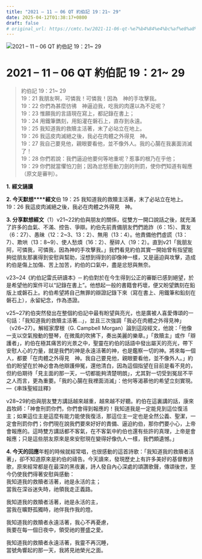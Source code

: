 ```yaml
---
title: "2021 – 11 – 06 QT 約伯記 19：21~ 29"
date: 2025-04-12T01:38:17+0800
draft: false
# original_url: https://cmtc.tw/2021-11-06-qt-%e7%b4%84%e4%bc%af%e8%a8%98-19%ef%bc%9a21-29
---
```


![2021 – 11 – 06 QT 約伯記 19：21~ 29](/images/qt.jpg   "2021 – 11 – 06 QT 約伯記 19：21~ 29")

# 2021 – 11 – 06 QT 約伯記 19：21~ 29

> 約伯記 19：21~ 29  
> 19：21 我朋友啊，可憐我！可憐我！因為　神的手攻擊我。  
> 19：22 你們為甚麼彷彿　神逼迫我，吃我的肉還以為不足呢？  
> 19：23 惟願我的言語現在寫上，都記錄在書上；  
> 19：24 用鐵筆鐫刻，用鉛灌在磐石上，直存到永遠。  
> 19：25 我知道我的救贖主活著，末了必站立在地上。  
> 19：26 我這皮肉滅絕之後，我必在肉體之外得見　神。  
> 19：27 我自己要見他，親眼要看他，並不像外人。我的心腸在我裏面消滅了！  
> 19：28 你們若說：我們逼迫他要何等地重呢？惹事的根乃在乎他；  
> 19：29 你們就當懼怕刀劍；因為忿怒惹動刀劍的刑罰，使你們知道有報應（原文是審判）。

**1.** **經文誦讀**

**2. 今天默想****經文**伯 19：25 我知道我的救贖主活著，末了必站立在地上。  
19：26 我這皮肉滅絕之後，我必在肉體之外得見　神。

**3. 分享默想經文**（1）v21~22約伯與朋友的關係，從雙方一開口說話之後，就充滿了許多的血氣、不滿、控告、爭辯。約伯先前責備朋友們們詭詐（6：15）、賣友（6：27）、愚昧（12：2~3、13：2）、無用（13：4）。他責備他們虛謊（13：7）、欺哄（13：8~9）、使人愁煩（16：2）、壓碎人（19：2）。直到v21「我朋友阿，可憐我，可憐我，因為神的手攻擊我。」我們看見約伯其實一開始曾有指望能夠從朋友那裏得到安慰與幫助，沒想到得到的卻像神一樣，又是逼迫與攻擊，造成約伯是傷上加傷、苦上加苦，約伯的口氣中，盡是忿怒與無奈。

v23~24《約伯記雷氏研讀本》─ 約伯對於在今生得到公正的審斷已感到絕望，於是希望他的案件可以“記錄在書上”。他想起一般的書籍會朽壞，便又盼望鐫刻在鉛版上或磐石上。約伯希望將自己無罪的辯證記錄下來（寫在書上、用鐵筆和鉛刻在磐石上），永留紀念，作為憑證。

v25~27約伯突然發出在整個約伯記中最有盼望與亮光，也是廣被人喜愛傳頌的一句話：「我知道我的救贖主活著…」，並且三次強調「我必在肉體之外得見神」（v26~27）。解經家摩根（G. Campbell Morgan）論到這段經文，他說：「他像一支以空氣撥動的豎琴，在微風的吹拂下，奏出美麗的樂章。」「救贖主」或作「辯護者」，約伯在極其痛苦的光景之中，聖靈在約伯的話語中發出屬天的亮光，帶下安慰人心的力量，就是我們的神是永遠活著的神，也是鑑察一切的神。將來每一個人，都要「在肉體之外得見　神。我自己要見他，親眼要看他，並不像外人。」約伯的盼望在於神必會為他辯護伸冤，還他清白，因為這個指望在目前是看不見的，但約伯期待「見主面的那一天，一切都能夠清楚明朗」，尤其對一切受到冤屈不平之人而言，更為重要。「我的心腸在我裡面消滅」：他何等渴慕他的希望立刻實現。―《串珠聖經註釋》

v28~29約伯與朋友雙方講話越來越重，越來越不好聽。約伯在這裏講的話，康來昌牧師：「神會刑罰你們，你們會得到報應的！我知道我是一定能見到這位復活主；如果這位主是這麼有能力能使我復活，那這位主一定也是全然公義、聖潔，一定會刑罰你們；你們現在說我們要來好好的責備、逼迫約伯，那你們要小心，上帝會報應的。這時雙方講話都不客氣，在不客氣中約伯也還有些許的真理，上帝是會報應；只是這些朋友原來是來安慰現在變得好像仇人一樣，我們頗遺憾。」

**4. 今天的回應**年輕的時候就經常唱，也很感動的這首詩歌：「我知道我的救贖者活著」，卻不知道原來是約伯的禱告。今天讀來，發現歷史上有許多美好的基督教詩歌，原來經常都是在最深的黑夜裏，詩人發自內心深處的頌讚歌聲，傳頌後世，至今仍使我們得著安慰與感動：  
我知道我的救贖者活著，祂是永活的主；  
當我在深谷迷失時，祂領我走正義路。

我知道我的救贖者活著，祂是永活的主，  
當我在曠野孤獨時，祂伴我作我的燈。

我知道我的救贖者永遠活著，我心不再憂慮，  
我要在每一個日夜中，領受祂的豐盛之愛。

我知道我的救贖者永遠活著，我靈不再沉睡，  
當號角響起的那一天，我將見祂榮光之面。